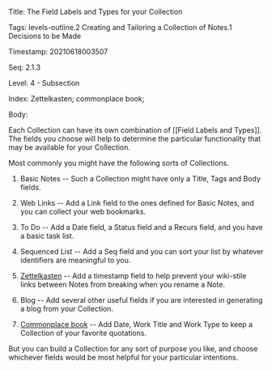 Title:  The Field Labels and Types for your Collection

Tags:   levels-outline.2 Creating and Tailoring a Collection of Notes.1 Decisions to be Made

Timestamp: 20210618003507

Seq:    2.1.3

Level:  4 - Subsection

Index:  Zettelkasten; commonplace book; 

Body: 

Each Collection can have its own combination of [[Field Labels and Types]]. The fields you choose will help to determine the particular functionality that may be available for your Collection. 

Most commonly you might have the following sorts of Collections. 

1. Basic Notes -- Such a Collection might have only a Title, Tags and Body fields. 

2. Web Links -- Add a Link field to the ones defined for Basic Notes, and you can collect your web bookmarks. 

3. To Do -- Add a Date field, a Status field and a Recurs field, and you have a basic task list. 

4. Sequenced List -- Add a Seq field and you can sort your list by whatever identifiers are meaningful to you. 

5. [Zettelkasten](https://en.wikipedia.org/wiki/Zettelkasten) -- Add a timestamp field to help prevent your wiki-stile links between Notes from breaking when you rename a Note. 

6. Blog -- Add several other useful fields if you are interested in generating a blog from your Collection. 

7. [Commonplace book](https://en.wikipedia.org/wiki/Commonplace_book) -- Add Date, Work Title and Work Type to keep a Collection of your favorite quotations.  

But you can build a Collection for any sort of purpose you like, and choose whichever fields would be most helpful for your particular intentions.
